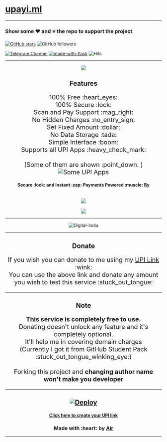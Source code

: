 # [upayi.ml](https://upayi.ml/)

---

### Show some :heart: and :star: the repo to support the project

[![GitHub stars](https://img.shields.io/github/stars/cyberboysumanjay/upayi.svg?style=social&label=Star)](https://github.com/cyberboysumanjay/upayi) ![GitHub followers](https://img.shields.io/github/followers/cyberboysumanjay.svg?style=social&label=Follow)

[![Telegram Channel](https://img.shields.io/badge/Telegram-Channel-orange)](https://telegram.dog/sjprojects) [![made-with-flask](https://img.shields.io/badge/Made%20with-Flask-1f425f.svg)](https://flask.palletsprojects.com/) ![Hits](https://hits.seeyoufarm.com/api/count/incr/badge.svg?url=https://github.com/cyberboysumanjay/upayi)

---

<div align="center">
  <img src="https://telegra.ph/file/2f094c81af60c83f28f84.png" />
  <h2><b>Features</b></h2>
  <p style="font-size:20px">
  100% Free :heart_eyes:<br>
  100% Secure :lock:<br>
  Scan and Pay Support :mag_right:<br>
  No Hidden Charges :no_entry_sign:<br>
  Set Fixed Amount :dollar:<br>
  No Data Storage :tada:<br>
  Simple Interface :boom:<br>
  Supports all UPI Apps :heavy_check_mark:<br>

  <br>
  (Some of them are shown :point_down: )
<img src="https://telegra.ph/file/7d64009e34ffb8c246b87.png" alt="Some UPI Apps">

  <h4>Secure :lock: and Instant :zap: Payments Powered :muscle: By</h4>
  <br>

  <img src="https://telegra.ph/file/03c4581ebd2a0e21972de.png">
  <br><br>
  <img src="https://telegra.ph/file/e290ab4d1dbf1ae1dab10.png">

---

<img src="https://telegra.ph/file/7810d7fa8f7d31a55164f.png" alt="Digital-India">

---

<h2><b>Donate</b></h2>
<p style="font-size:20px">
If you wish you can donate to me using my <a href="[https://quantxpay.vercel.app/worksbeyondworks@oksbi]">UPI Link</a> :wink:<br>
You can use the above link and donate any amount you wish to test this service :stuck_out_tongue:
</p>

---

<h2><b>Note</b></h2>
<p style="font-size:20px">
<b>This service is completely free to use.</b><br>
Donating doesn't unlock any feature and it's completely optional.<br>It'll help me in covering domain charges<br>(Currently I got it from GitHub Student Pack :stuck_out_tongue_winking_eye:)<br><br>
Forking this project and <b>changing author name won't make you developer</b>
</p>

---

## [![Deploy](https://button.deta.dev/1/svg)](https://go.deta.dev/deploy?repo=https://github.com/akggautamasar/Airpay.git)

<h4><a href="https://quantxpay.vercel.app/">Click here to create your UPI link</a></h4>
<h3>Made with :heart: by <a href="https://akggautamasar.github.io/" alt="akggautamasar">Air</a>
</div>

---
